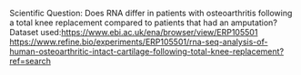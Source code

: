 Scientific Question: Does RNA differ in patients with osteoarthritis following a total knee replacement compared to patients that had an amputation?
Dataset used:https://www.ebi.ac.uk/ena/browser/view/ERP105501
https://www.refine.bio/experiments/ERP105501/rna-seq-analysis-of-human-osteoarthritic-intact-cartilage-following-total-knee-replacement?ref=search
